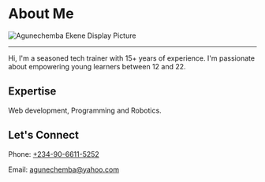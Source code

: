 # About Me

![Agunechemba Ekene Display Picture](https://agunechembaekene.wordpress.com/wp-content/uploads/2025/01/cropped-displaypicturetransparent-background.png)

---

Hi, I'm a seasoned tech trainer with 15+ years of experience. I'm passionate about empowering young learners between 12 and 22.

## Expertise

Web development, Programming and Robotics.

## Let's Connect

Phone: [+234-90-6611-5252](tel:+2349066115252)

Email: [agunechemba@yahoo.com](mailto:agunechemba@yahoo.com)
